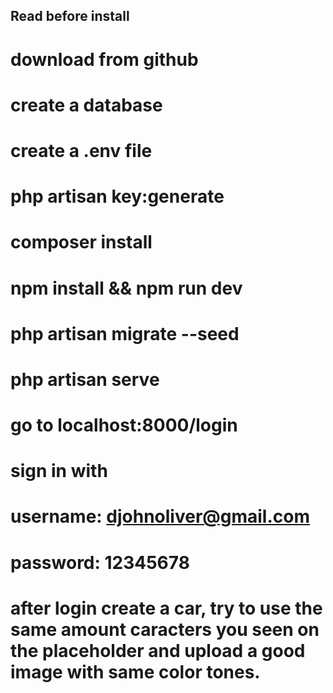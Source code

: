 ## Read before install

# download from github

# create a database 

# create a .env file 

# php artisan key:generate

# composer install

# npm install && npm run dev 

# php artisan migrate --seed

# php artisan serve

# go to localhost:8000/login

# sign in with 
# username: djohnoliver@gmail.com 
# password: 12345678

# after login create a car, try to use the same amount caracters you seen on the placeholder and upload a good image with same color tones. 

